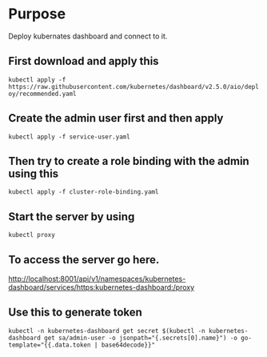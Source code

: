 # Purpose
Deploy kubernates dashboard and connect to it.


## First download and apply this
`kubectl apply -f https://raw.githubusercontent.com/kubernetes/dashboard/v2.5.0/aio/deploy/recommended.yaml`

## Create the admin user first and then apply
`kubectl apply -f service-user.yaml`

## Then try to create a role binding with the admin using this
`kubectl apply -f cluster-role-binding.yaml`

## Start the server by using
`kubectl proxy`

## To access the server go here.
[http://localhost:8001/api/v1/namespaces/kubernetes-dashboard/services/https:kubernetes-dashboard:/proxy](http://localhost:8001/api/v1/namespaces/kubernetes-dashboard/services/https:kubernetes-dashboard:/proxy)

## Use this to generate token
`kubectl -n kubernetes-dashboard get secret $(kubectl -n kubernetes-dashboard get sa/admin-user -o jsonpath="{.secrets[0].name}") -o go-template="{{.data.token | base64decode}}"`